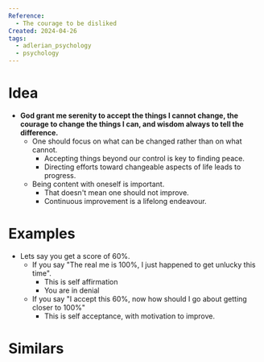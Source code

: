 ```yaml
---
Reference:
  - The courage to be disliked
Created: 2024-04-26
tags:
  - adlerian_psychology
  - psychology
---
```

# Idea

* **God grant me serenity to accept the things I cannot change, the courage to change the things I can, and wisdom always to tell the difference.**
    - One should focus on what can be changed rather than on what cannot.
        - Accepting things beyond our control is key to finding peace.
        - Directing efforts toward changeable aspects of life leads to progress.
    - Being content with oneself is important.
        - That doesn't mean one should not improve.
        - Continuous improvement is a lifelong endeavour.

# Examples

* Lets say you get a score of 60%.
	* If you say "The real me is 100%, I just happened to get unlucky this time".
		* This is self affirmation
		* You are in denial
	* If you say "I accept this 60%, now how should I go about getting closer to 100%"
		* This is self acceptance, with motivation to improve.

# Similars

